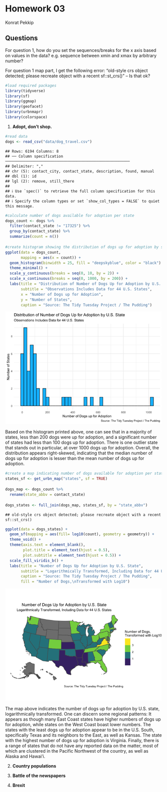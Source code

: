 Homework 03
================
Konrat Pekkip

## Questions

For question 1, how do you set the sequences/breaks for the x axis based
on values in the data? e.g. sequence between xmin and xmax by arbitrary
number?

For question 1 map part, I get the following error: “old-style crs
object detected; please recreate object with a recent sf::st_crs()” – Is
that ok?

``` r
#load required packages
library(tidyverse)
library(sf)
library(ggmap)
library(geofacet)
library(urbnmapr)
library(colorspace)
```

1.  **Adopt, don’t shop.**

``` r
#read data
dogs <- read_csv("data/dog_travel.csv")
```

    ## Rows: 6194 Columns: 8
    ## ── Column specification ────────────────────────────────────────────────────────
    ## Delimiter: ","
    ## chr (5): contact_city, contact_state, description, found, manual
    ## dbl (1): id
    ## lgl (2): remove, still_there
    ## 
    ## ℹ Use `spec()` to retrieve the full column specification for this data.
    ## ℹ Specify the column types or set `show_col_types = FALSE` to quiet this message.

``` r
#calculate number of dogs available for adoption per state
dogs_count <- dogs %>%
  filter(contact_state != "17325") %>%
  group_by(contact_state) %>%
  summarize(count = n())

#create histogram showing the distribution of dogs up for adoption by state
ggplot(data = dogs_count,
       mapping = aes(x = count)) +
  geom_histogram(binwidth = 25, fill = "deepskyblue", color = "black") +
  theme_minimal() +
  scale_y_continuous(breaks = seq(0, 10, by = 2)) +
  scale_x_continuous(breaks = seq(0, 1000, by = 200)) +
  labs(title = "Distribution of Number of Dogs Up for Adoption by U.S. State",
       subtitle = "Observations Includes Data for 44 U.S. States",
       x = "Number of Dogs up for Adoption",
       y = "Number of States",
       caption = "Source: The Tidy Tuesday Project / The Pudding")
```

![](homework-03_files/figure-gfm/exercise-1-distribution-1.png)<!-- -->

Based on the histogram printed above, one can see that in a majority of
states, less than 200 dogs were up for adoption, and a significant
number of states had less than 100 dogs up for adoption. There is one
outlier state that stands out in particular, at over 1000 dogs up for
adoption. Overall, the distribution appears right-skewed, indicating
that the median number of dogs up for adoption is lesser than the mean
number of dogs up for adoption.

``` r
#create a map indicating number of dogs available for adoption per state
states_sf <- get_urbn_map("states", sf = TRUE)

dogs_map <- dogs_count %>%
  rename(state_abbv = contact_state)

dogs_states <- full_join(dogs_map, states_sf, by = "state_abbv")
```

    ## old-style crs object detected; please recreate object with a recent sf::st_crs()

``` r
ggplot(data = dogs_states) +
  geom_sf(mapping = aes(fill= log10(count), geometry = geometry)) +
  theme_void() +
  theme(axis.text = element_blank(),
        plot.title = element_text(hjust = 0.5),
        plot.subtitle = element_text(hjust = 0.5)) +
  scale_fill_viridis_b() +
  labs(title = "Number of Dogs Up for Adoption by U.S. State",
       subtitle = "Logarithmically Transformed, Including Data for 44 U.S. States",
       caption = "Source: The Tidy Tuesday Project / The Pudding",
       fill = "Number of Dogs,\nTransformed with Log10")
```

![](homework-03_files/figure-gfm/exercise-1-map-1.png)<!-- -->

The map above indicates the number of dogs up for adoption by U.S.
state, logarithmically transformed. One can discern some regional
patterns: It appears as though many East Coast states have higher
numbers of dogs up for adoption, while states on the West Coast boast
lower numbers. The states with the least dogs up for adoption appear to
be in the U.S. South, specifically Texas and its neighbors to the East,
as well as Kansas. The state with the highest number of dogs up for
adoption is Virginia. Finally, there is a range of states that do not
have any reported data on the matter, most of which are clustered in the
Pacific Northwest of the country, as well as Alaska and Hawai’i.

2.  **Country populations**

3.  **Battle of the newspapers**

4.  **Brexit**
